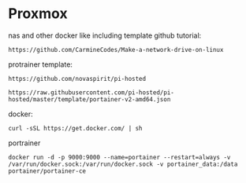 # Proxmox

nas and other docker like including template
github tutorial:
```
https://github.com/CarmineCodes/Make-a-network-drive-on-linux
```
protrainer template:
```
https://github.com/novaspirit/pi-hosted
```
```
https://raw.githubusercontent.com/pi-hosted/pi-hosted/master/template/portainer-v2-amd64.json
```
docker:
```
curl -sSL https://get.docker.com/ | sh
```
portrainer
```
docker run -d -p 9000:9000 --name=portainer --restart=always -v /var/run/docker.sock:/var/run/docker.sock -v portainer_data:/data portainer/portainer-ce
```


